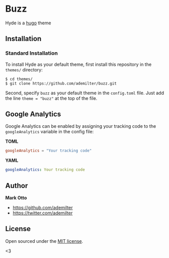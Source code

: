 # Buzz

Hyde is a [hugo](https://gohugo.io) theme

## Installation

### Standard Installation

To install Hyde as your default theme, first install this repository in the `themes/` directory:

    $ cd themes/
    $ git clone https://github.com/ademilter/buzz.git

Second, specify `buzz` as your default theme in the `config.toml` file. Just add the line `theme = "buzz"` at the top of the file.


## Google Analytics

Google Analytics can be enabled by assigning your tracking code to the `googleAnalytics` variable in the config file:

**TOML**
```toml
googleAnalytics = "Your tracking code"
```

**YAML**
```yaml
googleAnalytics: Your tracking code
```

## Author
**Mark Otto**
- <https://github.com/ademilter>
- <https://twitter.com/ademilter>

## License

Open sourced under the [MIT license](LICENSE.md).

<3
